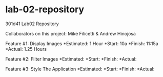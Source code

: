 # lab-02-repository
301d41 Lab02 Repository

Collaborators on this project: Mike Filicetti & Andrew Hinojosa

 Feature #1: Display Images
*Estimated: 1 Hour
*Start: 10a
*Finish: 11:15a
*Actual: 1.25 Hours

 Feature #2: Filter Images
*Estimated:
*Start:
*Finish:
*Actual:

Feature #3: Style The Application
*Estimated:
*Start:
*Finish:
*Actual: